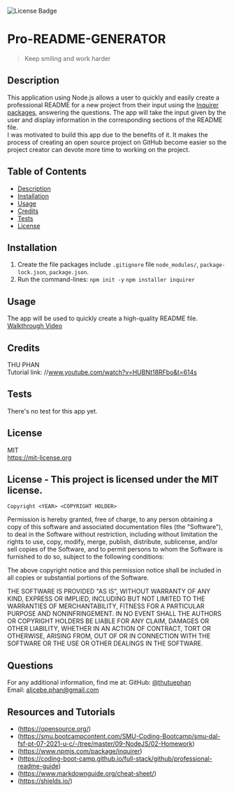 ![License Badge](https://img.shields.io/badge/license-MIT-yellow.svg)
  
  # Pro-README-GENERATOR
  
  > Keep smiling and work harder
  
  ## Description
  This application using Node.js allows a user to quickly and easily create a professional README for a new project from their input using the [Inquirer packages](https://www.npmjs.com/package/inquirer), answering the questions. The app will take the input given by the user and display information in the corresponding sections of the README file.
  <br>
  I was motivated to build this app due to the benefits of it. It makes the process of creating an open source project on GitHub become easier so the project creator can devote more time to working on the project.
  <br>

  ## Table of Contents
  - [Description](#)
  - [Installation](#installation)
  - [Usage](#usage)
  - [Credits](#credits)
  - [Tests](#tests)
  - [License](#license)

  ## Installation
  1. Create the file packages include `.gitignore` file `node_modules/`, `package-lock.json`, `package.json`. 
  2. Run the command-lines: 
  `npm init -y` 
   `npm installer inquirer`

  ## Usage
  The app will be used to quickly create a high-quality README file.
  [Walkthrough Video](https://drive.google.com/file/d/11wkH_8Y7FECmIox_peZDXuVqWN4nG7Oe/view?usp=sharing)


  ## Credits
  THU PHAN  
  Tutorial link: //www.youtube.com/watch?v=HUBNt18RFbo&t=614s
  
  ## Tests
  There's no test for this app yet.

  ## License
  MIT
  <br>
  https://mit-license.org
  

  ## License - This project is licensed under the MIT license.
    Copyright <YEAR> <COPYRIGHT HOLDER>

Permission is hereby granted, free of charge, to any person obtaining a copy of this software and associated documentation files (the "Software"), to deal in the Software without restriction, including without limitation the rights to use, copy, modify, merge, publish, distribute, sublicense, and/or sell copies of the Software, and to permit persons to whom the Software is furnished to do so, subject to the following conditions:

The above copyright notice and this permission notice shall be included in all copies or substantial portions of the Software.

THE SOFTWARE IS PROVIDED "AS IS", WITHOUT WARRANTY OF ANY KIND, EXPRESS OR IMPLIED, INCLUDING BUT NOT LIMITED TO THE WARRANTIES OF MERCHANTABILITY, FITNESS FOR A PARTICULAR PURPOSE AND NONINFRINGEMENT. IN NO EVENT SHALL THE AUTHORS OR COPYRIGHT HOLDERS BE LIABLE FOR ANY CLAIM, DAMAGES OR OTHER LIABILITY, WHETHER IN AN ACTION OF CONTRACT, TORT OR OTHERWISE, ARISING FROM, OUT OF OR IN CONNECTION WITH THE SOFTWARE OR THE USE OR OTHER DEALINGS IN THE SOFTWARE.



    
  
  

  ## Questions
  For any additional information, find me at:
  GitHub: [@thutuephan](https://github.com/thutuephan)
  <br>
  Email: [alicebe.phan@gmail.com](mailto:alicebe.phan@gmail.com)

  ## Resources and Tutorials
  * (https://opensource.org/)
  * (https://smu.bootcampcontent.com/SMU-Coding-Bootcamp/smu-dal-fsf-pt-07-2021-u-c/-/tree/master/09-NodeJS/02-Homework)
  * (https://www.npmjs.com/package/inquirer)
  * (https://coding-boot-camp.github.io/full-stack/github/professional-readme-guide)
  * (https://www.markdownguide.org/cheat-sheet/)
  * (https://shields.io/)

  

  